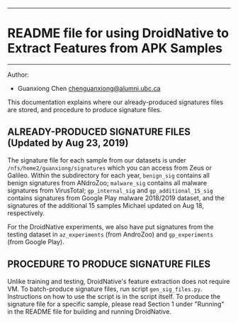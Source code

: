 ------------------------------------------------
# README file for using DroidNative to Extract Features from APK Samples
------------------------------------------------

Author:
- Guanxiong Chen chenguanxiong@alumni.ubc.ca

This documentation explains where our already-produced signatures files are stored, and procedure to produce signature files.

## ALREADY-PRODUCED SIGNATURE FILES (Updated by Aug 23, 2019)

The signature file for each sample from our datasets is under ``` /nfs/home2/guanxiong/signatures ``` which you can access from Zeus or Galileo. Within the subdirectory for each year, ``` benign_sig ``` contains all benign signatures from ANdroZoo; ``` malware_sig ``` contains all malware signatures from VirusTotal; ``` gp_internal_sig ``` and ``` gp_additional_15_sig ``` contains signatures from Google Play malware 2018/2019 dataset, and the signatures of the additional 15 samples Michael updated on Aug 18, respectively.  

For the DroidNative experiments, we also have put signatures from the testing dataset in ``` az_experiments ``` (from AndroZoo) and ``` gp_experiments ``` (from Google Play).

## PROCEDURE TO PRODUCE SIGNATURE FILES

Unlike training and testing, DroidNative's feature extraction does not require VM. To batch-produce signature files, run script ``` gen_sig_files.py ```. Instructions on how to use the script is in the script itself. To produce the signature file for a specific sample, please read Section 1 under "Running" in the README file for building and running DroidNative.
